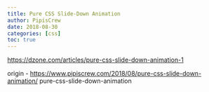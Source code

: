 ```yaml
---
title: Pure CSS Slide-Down Animation
author: PipisCrew
date: 2018-08-30
categories: [css]
toc: true
---
```


https://dzone.com/articles/pure-css-slide-down-animation-1

origin - https://www.pipiscrew.com/2018/08/pure-css-slide-down-animation/ pure-css-slide-down-animation